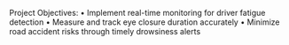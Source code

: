Project Objectives:
• Implement real-time monitoring for driver fatigue detection
• Measure and track eye closure duration accurately
• Minimize road accident risks through timely drowsiness alerts
